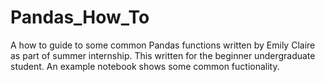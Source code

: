# Pandas_How_To
A how to guide to some common Pandas functions written by Emily Claire as part of summer internship. This written for the beginner undergraduate student.
An example notebook shows some common fuctionality.
